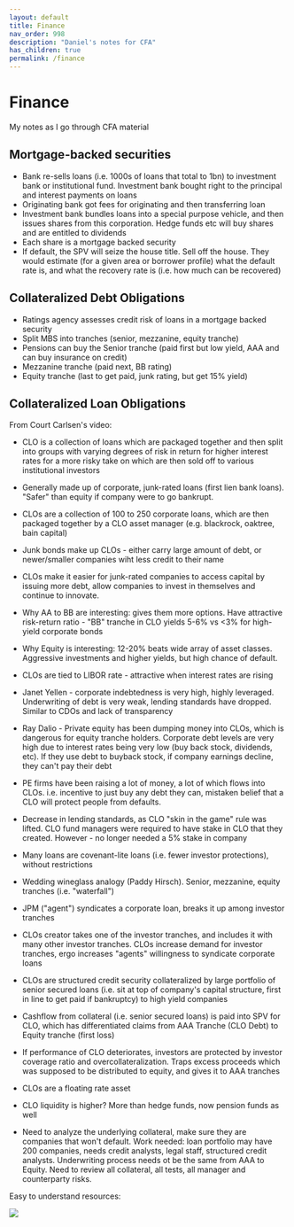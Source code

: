 ```yaml
---
layout: default
title: Finance
nav_order: 998
description: "Daniel's notes for CFA"
has_children: true
permalink: /finance
---
```


# Finance

My notes as I go through CFA material

## Mortgage-backed securities

- Bank re-sells loans (i.e. 1000s of loans that total to 1bn) to investment bank or institutional fund. Investment bank bought right to the principal and interest payments on loans
- Originating bank got fees for originating and then transferring loan
- Investment bank bundles loans into a special purpose vehicle, and then issues shares from this corporation. Hedge funds etc will buy shares and are entitled to dividends
- Each share is a mortgage backed security
- If default, the SPV will seize the house title. Sell off the house. They would estimate (for a given area or borrower profile) what the default rate is, and what the recovery rate is (i.e. how much can be recovered)

## Collateralized Debt Obligations

- Ratings agency assesses credit risk of loans in a mortgage backed security
- Split MBS into tranches (senior, mezzanine, equity tranche)
- Pensions can buy the Senior tranche (paid first but low yield, AAA and can buy insurance on credit)
- Mezzanine tranche (paid next, BB rating)
- Equity tranche (last to get paid, junk rating, but get 15% yield)

## Collateralized Loan Obligations

From Court Carlsen's video:

- CLO is a collection of loans which are packaged together and then split into groups with varying degrees of risk in return for higher interest rates for a more risky take on which are then sold off to various institutional investors
- Generally made up of corporate, junk-rated loans (first lien bank loans). "Safer" than equity if company were to go bankrupt.
- CLOs are a collection of 100 to 250 corporate loans, which are then packaged together by a CLO asset manager (e.g. blackrock, oaktree, bain capital)
- Junk bonds make up CLOs - either carry large amount of debt, or newer/smaller companies wiht less credit to their name
- CLOs make it easier for junk-rated companies to access capital by issuing more debt, allow companies to invest in themselves and continue to innovate.
- Why AA to BB are interesting: gives them more options. Have attractive risk-return ratio - "BB" tranche in CLO yields 5-6% vs <3% for high-yield corporate bonds
- Why Equity is interesting: 12-20% beats wide array of asset classes. Aggressive investments and higher yields, but high chance of default.
- CLOs are tied to LIBOR rate - attractive when interest rates are rising
- Janet Yellen - corporate indebtedness is very high, highly leveraged. Underwriting of debt is very weak, lending standards have dropped. Similar to CDOs and lack of transparency
- Ray Dalio - Private equity has been dumping money into CLOs, which is dangerous for equity tranche holders. Corporate debt levels are very high due to interest rates being very low (buy back stock, dividends, etc). If they use debt to buyback stock, if company earnings decline, they can't pay their debt
- PE firms have been raising a lot of money, a lot of which flows into CLOs. i.e. incentive to just buy any debt they can, mistaken belief that a CLO will protect people from defaults.
- Decrease in lending standards, as CLO "skin in the game" rule was lifted. CLO fund managers were required to have stake in CLO that they created. However - no longer needed a 5% stake in company
- Many loans are covenant-lite loans (i.e. fewer investor protections), without restrictions

- Wedding wineglass analogy (Paddy Hirsch). Senior, mezzanine, equity tranches (i.e. "waterfall")
- JPM ("agent") syndicates a corporate loan, breaks it up among investor tranches
- CLOs creator takes one of the investor tranches, and includes it with many other investor tranches. CLOs increase demand for investor tranches, ergo increases "agents" willingness to syndicate corporate loans
- CLOs are structured credit security collateralized by large portfolio of senior secured loans (i.e. sit at top of company's capital structure, first in line to get paid if bankruptcy) to high yield companies
- Cashflow from collateral (i.e. senior secured loans) is paid into SPV for CLO, which has differentiated claims from AAA Tranche (CLO Debt) to Equity tranche (first loss)

- If performance of CLO deteriorates, investors are protected by investor coverage ratio and overcollateralization. Traps excess proceeds which was supposed to be distributed to equity, and gives it to AAA tranches
- CLOs are a floating rate asset
- CLO liquidity is higher? More than hedge funds, now pension funds as well
- Need to analyze the underlying collateral, make sure they are companies that won't default. Work needed: loan portfolio may have 200 companies, needs credit analysts, legal staff, structured credit analysts. Underwriting process needs ot be the same from AAA to Equity. Need to review all collateral, all tests, all manager and counterparty risks.

Easy to understand resources:

[![](https://img.youtube.com/vi/cFuynY7Zp0s/0.jpg)](https://www.youtube.com/watch?v=cFuynY7Zp0s)
